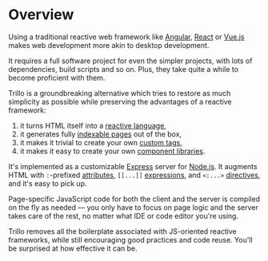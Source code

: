 # Overview

Using a traditional reactive web framework like [Angular](https://angular.io/), [React](https://react.dev/) or [Vue.js](https://vuejs.org/) makes web development more akin to desktop development.

It requires a full software project for even the simpler projects, with lots of dependencies, build scripts and so on. Plus, they take quite a while to become proficient with them.

Trillo is a groundbreaking alternative which tries to restore as much simplicity as possible while preserving the advantages of a reactive framework:

1. it turns HTML itself into a [reactive language](https://trillojs.dev/docs/concepts/reactivity),
2. it generates fully [indexable pages](https://trillojs.dev/docs/concepts/indexability) out of the box,
3. it makes it trivial to create your own [custom tags](https://trillojs.dev/docs/concepts/reusability),
4. it makes it easy to create your own [component libraries](https://trillojs.dev/docs/concepts/kits).

It's implemented as a customizable [Express](https://expressjs.com/) server for [Node.js](https://nodejs.org/). It augments HTML with `:`-prefixed [attributes](https://trillojs.dev/docs/reference/language#1-logic-values-), `[[...]]` [expressions](https://trillojs.dev/docs/reference/language#2-reactive-expressions-), and `<:...>` [directives](https://trillojs.dev/docs/reference/preprocessor), and it's easy to pick up.

Page-specific JavaScript code for both the client and the server is compiled on the fly as needed — you only have to focus on page logic and the server takes care of the rest, no matter what IDE or code editor you're using.

Trillo removes all the boilerplate associated with JS-oriented reactive  frameworks, while still encouraging good practices and code reuse. You'll be surprised at how effective it can be.
